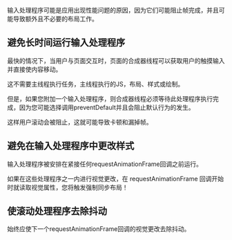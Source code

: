 输入处理程序可能是应用出现性能问题的原因，因为它们可能阻止帧完成，并且可能导致额外且不必要的布局工作。

## 避免长时间运行输入处理程序

最快的情况下，当用户与页面交互时，页面的合成器线程可以获取用户的触摸输入并直接使内容移动。

这不需要主线程执行任务，主线程执行的JS，布局、样式或绘制。

但是，如果您附加一个输入处理程序，则合成器线程必须等待此处理程序执行完成，因为您可能选择调用preventDefault并且会阻止默认行为的发生。

这样用户滚动会被阻止，这就可能导致卡顿和漏掉帧。

## 避免在输入处理程序中更改样式

输入处理程序被安排在紧接任何requestAnimationFrame回调之前运行。

如果在这些处理程序之一内进行视觉更改，在 requestAnimationFrame 回调开始时就读取视觉属性，您将触发强制同步布局！

## 使滚动处理程序去除抖动

始终应使下一个requestAnimationFrame回调的视觉更改去除抖动。



